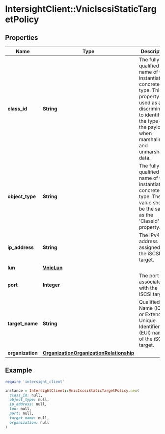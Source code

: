 # IntersightClient::VnicIscsiStaticTargetPolicy

## Properties

| Name | Type | Description | Notes |
| ---- | ---- | ----------- | ----- |
| **class_id** | **String** | The fully-qualified name of the instantiated, concrete type. This property is used as a discriminator to identify the type of the payload when marshaling and unmarshaling data. | [default to &#39;vnic.IscsiStaticTargetPolicy&#39;] |
| **object_type** | **String** | The fully-qualified name of the instantiated, concrete type. The value should be the same as the &#39;ClassId&#39; property. | [default to &#39;vnic.IscsiStaticTargetPolicy&#39;] |
| **ip_address** | **String** | The IPv4 address assigned to the iSCSI target. | [optional] |
| **lun** | [**VnicLun**](VnicLun.md) |  | [optional] |
| **port** | **Integer** | The port associated with the iSCSI target. | [optional] |
| **target_name** | **String** | Qualified Name (IQN) or Extended Unique Identifier (EUI) name of the iSCSI target. | [optional] |
| **organization** | [**OrganizationOrganizationRelationship**](OrganizationOrganizationRelationship.md) |  | [optional] |

## Example

```ruby
require 'intersight_client'

instance = IntersightClient::VnicIscsiStaticTargetPolicy.new(
  class_id: null,
  object_type: null,
  ip_address: null,
  lun: null,
  port: null,
  target_name: null,
  organization: null
)
```

